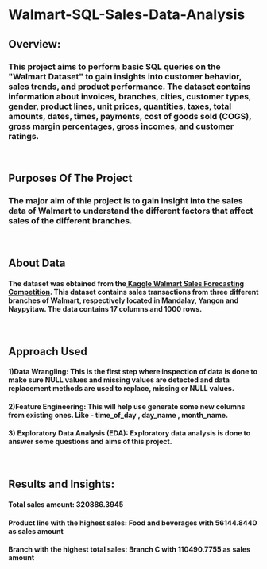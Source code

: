 # Walmart-SQL-Sales-Data-Analysis
## Overview:
### This project aims to perform basic SQL queries on the "Walmart Dataset" to gain insights into customer behavior, sales trends, and product performance. The dataset contains information about invoices, branches, cities, customer types, gender, product lines, unit prices, quantities, taxes, total amounts, dates, times, payments, cost of goods sold (COGS), gross margin percentages, gross incomes, and customer ratings.

<br/>

## Purposes Of The Project
### The major aim of thie project is to gain insight into the sales data of Walmart to understand the different factors that affect sales of the different branches.

<br/>

## About Data
#### The dataset was obtained from the[ Kaggle Walmart Sales Forecasting Competition](https://www.kaggle.com/c/walmart-recruiting-store-sales-forecasting). This dataset contains sales transactions from three different branches of Walmart, respectively located in Mandalay, Yangon and Naypyitaw. The data contains 17 columns and 1000 rows.


<br/>

## Approach Used
#### 1)Data Wrangling: This is the first step where inspection of data is done to make sure NULL values and missing values are detected and data replacement methods are used to replace, missing or NULL values.
#### 2)Feature Engineering: This will help use generate some new columns from existing ones. Like - time_of_day , day_name , month_name.
#### 3) Exploratory Data Analysis (EDA): Exploratory data analysis is done to answer some questions and aims of this project.

<br/>



## Results and Insights:
#### Total sales amount: 320886.3945
#### Product line with the highest sales: Food and beverages with 56144.8440 as sales amount
#### Branch with the highest total sales: Branch C with 110490.7755 as sales amount


